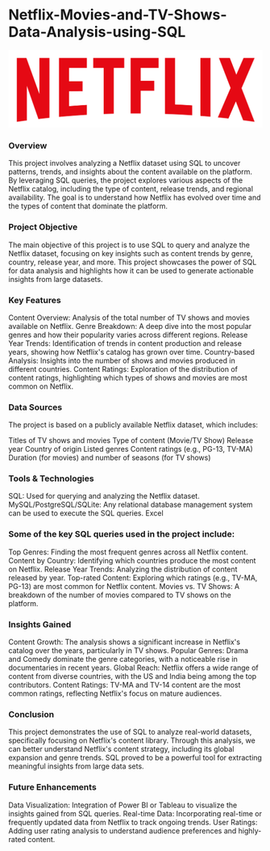 # Netflix-Movies-and-TV-Shows-Data-Analysis-using-SQL
![Netflix](https://github.com/Koteshgoud/Netflix-Movies-and-TV-Shows-Data-Analysis-using-SQL/blob/main/logo.png)

### Overview
This project involves analyzing a Netflix dataset using SQL to uncover patterns, trends, and insights about the content available on the platform. By leveraging SQL queries, the project explores various aspects of the Netflix catalog, including the type of content, release trends, and regional availability. The goal is to understand how Netflix has evolved over time and the types of content that dominate the platform.

### Project Objective
The main objective of this project is to use SQL to query and analyze the Netflix dataset, focusing on key insights such as content trends by genre, country, release year, and more. This project showcases the power of SQL for data analysis and highlights how it can be used to generate actionable insights from large datasets.

### Key Features
Content Overview: Analysis of the total number of TV shows and movies available on Netflix.
Genre Breakdown: A deep dive into the most popular genres and how their popularity varies across different regions.
Release Year Trends: Identification of trends in content production and release years, showing how Netflix's catalog has grown over time.
Country-based Analysis: Insights into the number of shows and movies produced in different countries.
Content Ratings: Exploration of the distribution of content ratings, highlighting which types of shows and movies are most common on Netflix.
### Data Sources
The project is based on a publicly available Netflix dataset, which includes:

Titles of TV shows and movies
Type of content (Movie/TV Show)
Release year
Country of origin
Listed genres
Content ratings (e.g., PG-13, TV-MA)
Duration (for movies) and number of seasons (for TV shows)

### Tools & Technologies
SQL: Used for querying and analyzing the Netflix dataset.
MySQL/PostgreSQL/SQLite: Any relational database management system can be used to execute the SQL queries.
Excel

### Some of the key SQL queries used in the project include:

Top Genres: Finding the most frequent genres across all Netflix content.
Content by Country: Identifying which countries produce the most content on Netflix.
Release Year Trends: Analyzing the distribution of content released by year.
Top-rated Content: Exploring which ratings (e.g., TV-MA, PG-13) are most common for Netflix content.
Movies vs. TV Shows: A breakdown of the number of movies compared to TV shows on the platform.

### Insights Gained
Content Growth: The analysis shows a significant increase in Netflix's catalog over the years, particularly in TV shows.
Popular Genres: Drama and Comedy dominate the genre categories, with a noticeable rise in documentaries in recent years.
Global Reach: Netflix offers a wide range of content from diverse countries, with the US and India being among the top contributors.
Content Ratings: TV-MA and TV-14 content are the most common ratings, reflecting Netflix's focus on mature audiences.

### Conclusion
This project demonstrates the use of SQL to analyze real-world datasets, specifically focusing on Netflix's content library. Through this analysis, we can better understand Netflix's content strategy, including its global expansion and genre trends. SQL proved to be a powerful tool for extracting meaningful insights from large data sets.

### Future Enhancements
Data Visualization: Integration of Power BI or Tableau to visualize the insights gained from SQL queries.
Real-time Data: Incorporating real-time or frequently updated data from Netflix to track ongoing trends.
User Ratings: Adding user rating analysis to understand audience preferences and highly-rated content.
